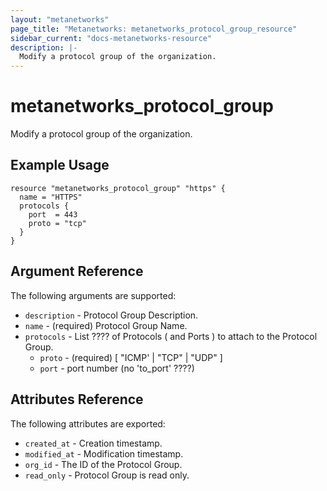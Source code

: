 ```yaml
---
layout: "metanetworks"
page_title: "Metanetworks: metanetworks_protocol_group_resource"
sidebar_current: "docs-metanetworks-resource"
description: |-
  Modify a protocol group of the organization.
---
```


# metanetworks_protocol_group

Modify a protocol group of the organization.

## Example Usage

```hcl
resource "metanetworks_protocol_group" "https" {
  name = "HTTPS"
  protocols {
    port  = 443
    proto = "tcp"
  }
}
```

## Argument Reference

The following arguments are supported:

* `description` - Protocol Group Description.
* `name` - (required) Protocol Group Name.
* `protocols` - List ???? of Protocols ( and Ports ) to attach to the Protocol Group.
  * `proto` - (required) [ "ICMP' | "TCP" | "UDP" ]
  * `port` - port number (no 'to_port' ????)

## Attributes Reference

The following attributes are exported:

* `created_at` - Creation timestamp.
* `modified_at` - Modification timestamp.
* `org_id` - The ID of the Protocol Group.
* `read_only` - Protocol Group is read only.
